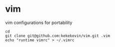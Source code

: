 # vim

vim configurations for portability
```
cd
git clone git@github.com:kekekevin/vim.git .vim
echo "runtime vimrc" > ~/.vimrc
```
